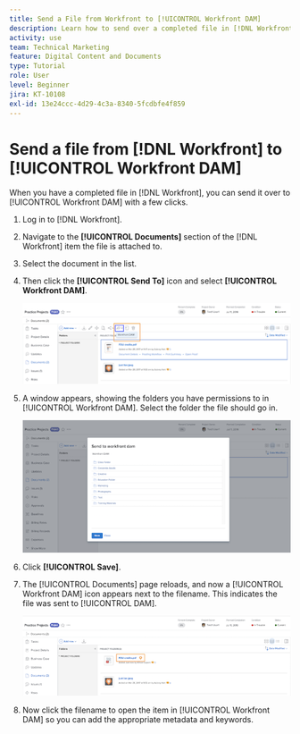 ```yaml
---
title: Send a File from Workfront to [!UICONTROL Workfront DAM]
description: Learn how to send over a completed file in [!DNL Workfront] to [!UICONTROL Workfront DAM].
activity: use
team: Technical Marketing
feature: Digital Content and Documents
type: Tutorial
role: User
level: Beginner
jira: KT-10108
exl-id: 13e24ccc-4d29-4c3a-8340-5fcdbfe4f859
---
```

# Send a file from [!DNL Workfront] to [!UICONTROL Workfront DAM]

When you have a completed file in [!DNL Workfront], you can send it over to [!UICONTROL Workfront DAM] with a few clicks.

1. Log in to [!DNL Workfront].
1. Navigate to the **[!UICONTROL Documents]** section of the [!DNL Workfront] item the file is attached to.
1. Select the document in the list.
1. Then click the **[!UICONTROL Send To]** icon and select **[!UICONTROL Workfront DAM]**.

    ![An image of the [!UICONTROL Share To] icon in [!DNL Workfront]](assets/04-send-to-wrkfront-dam.png)

1. A window appears, showing the folders you have permissions to in [!UICONTROL Workfront DAM]. Select the folder the file should go in.

    ![An image of the window showing the folders you have permissions to in [!UICONTROL Workfront DAM]](assets/05-workfront-dam-folders.png)

1. Click **[!UICONTROL Save]**.
1. The [!UICONTROL Documents] page reloads, and now a [!UICONTROL Workfront DAM] icon appears next to the filename. This indicates the file was sent to [!UICONTROL DAM].

    ![An image of the [!UICONTROL Workfront DAM] icon appearing next to the filename](assets/06-dam-logo.png)

1. Now click the filename to open the item in [!UICONTROL Workfront DAM] so you can add the appropriate metadata and keywords.
